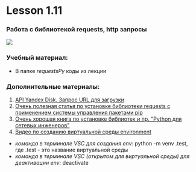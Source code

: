 # Lesson 1.11
### Работа с библиотекой requests, http запросы
![](https://cdn.discordapp.com/attachments/1007250454943641733/1028927310780432424/file.jpg)

### Учебный материал:
- В папке *requestsPy* коды из лекции

### Дополнительные материалы:
1. [API Yandex Disk. Запрос URL для загрузки](https://yandex.ru/dev/disk/api/reference/upload.html)
2. [Очень полезная статья по установке библиотеки requests с применением системы управления пакетами pip](https://pythonist.ru/ispolzovanie-biblioteki-requests-v-python/)
3. [Очень хорошая книга по установке библиотек и пр. "Python для сетевых инженеров"](https://pyneng.readthedocs.io/ru/latest/book/01_intro/pip.html)
4. [Видео по созданию виртуальной среды environment](https://www.youtube.com/watch?v=cmgAseh1Mcc&t=220s)
- *команда в терминале VSC для создания env:* python -m venv .test, где .test - это название виртуальной среды
- *команда в терминале VSC (открытом для виртуальной среды) для деактивации env:* deactivate